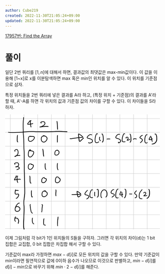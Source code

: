 ```yaml
---
author: Cube219
created: 2022-11-30T21:05:24+09:00
updated: 2022-11-30T21:05:24+09:00
---
```


[17957번: Find the Array](https://www.acmicpc.net/problem/17957)

# 풀이

일단 2번 쿼리를 $[1,n]$에 대해서 하면, 결과값의 최댓값은 max-min값이다. 이 값을 이용해 [1~x]로 x를 이분탐색하면 max 혹은 min인 위치를 알 수 있다. 이 위치를 기준점으로 삼자.

특정 위치들을 2번 쿼리에 넣은 결과를 A라 하고, (특정 위치 + 기준점)의 결과를 A'라 할 때, A'-A를 하면 각 위치의 값과 기준점 값의 차이를 구할 수 있다. 이 차이들을 S라 하자.

![|400](attachments/17957-1.png)

이제 그림처럼 각 bit가 1인 위치들의 S들을 구하자. 그러면 각 위치의 차이(d)는 1 bit 집합은 교집합, 0 bit 집합은 차집합 해서 구할 수 있다.

기준값이 max라 가정하면 $max-d[i]$로 모든 위치의 값을 구할 수 있다. 만약 기준값이 min이라면 필연적으로 값에 0이하 음수가 나오므로 이것으로 판별하고, $min-d[i]$를 $d[i]-min$으로 바꾸기 위해 $min \cdot 2-d[i]$를 해준다.
